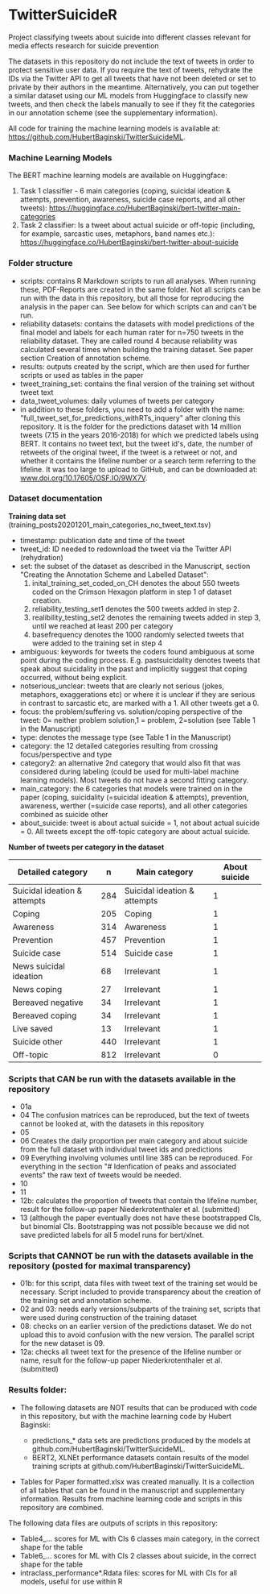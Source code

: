 # TwitterSuicideR
Project classifying tweets about suicide into different classes relevant for media effects research for suicide prevention

The datasets in this repository do not include the text of tweets in order to protect sensitive user data. If you require the text of tweets, rehydrate the IDs via the Twitter API to get all tweets that have not been deleted or set to private by their authors in the meantime. Alternatively, you can put together a similar dataset using our ML models from Huggingface to classify new tweets, and then check  the labels manually to see if they fit the categories in our annotation scheme (see the supplementary information). 

All code for training the machine learning models is available at: https://github.com/HubertBaginski/TwitterSuicideML. 

### Machine Learning Models

The BERT machine learning models are available on Huggingface: 
1) Task 1 classifier - 6 main categories (coping, suicidal ideation & attempts, prevention, awareness, suicide case reports, and all other tweets): https://huggingface.co/HubertBaginski/bert-twitter-main-categories
2) Task 2 classifier: Is a tweet about actual suicide or off-topic (including, for example, sarcastic uses, metaphors, band names etc.): https://huggingface.co/HubertBaginski/bert-twitter-about-suicide

### Folder structure

- scripts: contains R Markdown scripts to run all analyses. When running these, PDF-Reports are created in the same folder. Not all scripts can be run with the data in this repository, but all those for reproducing the analysis in the paper can. See below for which scripts can and can't be run. 
- reliability datasets: contains the datasets with model predictions of the final model and labels for each human rater for n=750 tweets in the reliability dataset. They are called round 4 because reliability was calculated several times when building the training dataset. See paper section Creation of annotation scheme. 
- results: outputs created by the script, which are then used for further scripts or used as tables in the paper
- tweet_training_set: contains the final version of the training set without tweet text
- data_tweet_volumes: daily volumes of tweets per category
- in addition to these folders, you need to add a folder with the name: "full_tweet_set_for_predictions_withRTs_inquery" after cloning this repository. It is the folder for the predictions dataset with 14 million tweets (7.15 in the years 2016-2018) for which we predicted labels using BERT. It contains no tweet text, but the tweet id's, date, the number of retweets of the original tweet, if the tweet is a retweet or not, and whether it contains the lifeline number or a search term referring to the lifeline. It was too large to upload to GitHub, and can be downloaded at: www.doi.org/10.17605/OSF.IO/9WX7V.

### Dataset documentation

**Training data set** (training_posts20201201_main_categories_no_tweet_text.tsv)

- timestamp: publication date and time of the tweet
- tweet_id: ID needed to redownload the tweet via the Twitter API (rehydration)
- set: the subset of the dataset as described in the Manuscript, section "Creating the Annotation Scheme and Labelled Dataset":
    1. inital_training_set_coded_on_CH denotes the about 550 tweets coded on the Crimson Hexagon platform in step 1 of dataset creation. 
    2. reliability_testing_set1 denotes the 500 tweets added in step 2. 
    3. realibility_testing_set2 denotes the remaining tweets added in step 3, until we reached at least 200 per category
    4.   basefrequency denotes the 1000 randomly selected tweets that were added to the training set in step 4
- ambiguous: keywords for tweets the coders found ambiguous at some point during the coding process. E.g. pastsuicidality denotes tweets that speak about suicidality in the past and implicitly suggest that coping occurred, without being explicit.
- notserious_unclear: tweets that are clearly not serious (jokes, metaphors, exaggerations etc) or where it is unclear if they are serious in contrast to sarcastic etc, are marked with a 1. All other tweets get a 0. 
- focus: the problem/suffering vs. solution/coping perspective of the tweet: 0= neither problem solution,1 = problem, 2=solution (see Table 1 in the Manuscript)
- type: denotes the message type (see Table 1 in the Manuscript)
- category: the 12 detailed categories resulting from crossing focus/perspective and type
- category2: an alternative 2nd category that would also fit that was considered during labeling (could be used for multi-label machine learning models). Most tweets do not have a second fitting category. 
- main_category: the 6 categories that models were trained on in the paper (coping, suicidality (=suicidal ideation & attempts), prevention, awareness, werther (=suicide case reports), and all other categories combined as suicide other
- about_suicide: tweet is about actual suicide = 1, not about actual suicide = 0. All tweets except the off-topic category are about actual suicide. 


**Number of tweets per category in the dataset**



| Detailed category | n | Main category | About suicide | 
| --- |---|---|---|
| Suicidal ideation & attempts | 284 | Suicidal ideation & attempts| 1 |
| Coping  | 205 | Coping | 1 |
| Awareness  | 314 | Awareness |1 |
| Prevention  | 457 | Prevention |1 |
| Suicide case | 514 | Suicide case |1 |
| News suicidal ideation  | 68 | Irrelevant |1 |
| News coping  | 27 | Irrelevant |1 |
| Bereaved negative | 34 | Irrelevant |1 |
| Bereaved coping | 34 | Irrelevant |1 |
| Live saved | 13 | Irrelevant |1 |
| Suicide other | 440 | Irrelevant |1 |
| Off-topic | 812 | Irrelevant |0|



### Scripts that CAN be run with the datasets available in the repository
- 01a
- 04 The confusion matrices can be reproduced, but the text of tweets cannot be looked at, with the datasets in this repository
- 05
- 06 Creates the daily proportion per main category and about suicide from the full dataset with individual tweet ids and predictions
- 09 Everything involving volumes until line 385 can be reproduced. For everything in the section "# Idenfication of peaks and associated events" the raw text of tweets would be needed. 
- 10
- 11
- 12b: calculates the proportion of tweets that contain the lifeline number, result for the follow-up paper Niederkrotenthaler et al. (submitted)
- 13 (although the paper eventually does not have these bootstrapped CIs, but binomial CIs. Bootstrapping was not possible because we did not save predicted labels for all 5 model runs for bert/xlnet.

### Scripts that CANNOT be run with the datasets available in the repository (posted for maximal transparency)
- 01b: for this script, data files with tweet text of the training set would be necessary. Script included to provide transparency about the creation of the training set and annotation scheme. 
- 02 and 03: needs early versions/subparts of the training set, scripts that were used during construction of the training dataset
- 08: checks on an earlier version of the predictions dataset. We do not upload this to avoid confusion with the new version. The parallel script for the new dataset is 09. 
- 12a: checks all tweet text for the presence of the lifeline number or name, result for the follow-up paper Niederkrotenthaler et al. (submitted)

### Results folder: 

- The following datasets are NOT results that can be produced with code in this repository, but with the machine learning code by Hubert Baginski: 
    - predictions_* data sets are predictions produced by the models at github.com/HubertBaginski/TwitterSuicideML.
    - BERT2, XLNEt performance datasets contain results of the model training scripts at github.com/HubertBaginski/TwitterSuicideML.

- Tables for Paper formatted.xlsx was created manually. It is a collection of all tables that can be found in the manuscript and supplementary information. Results from machine learning code and scripts in this repository are combined. 

The following data files are outputs of scripts in this repository: 
- Table4_... scores for ML with CIs 6 classes main category, in the correct shape for the table
- Table6_... scores for ML with CIs 2 classes about suicide, in the correct shape for the table
- intraclass_performance*.Rdata files: scores for ML with CIs for all models, useful for use within R


